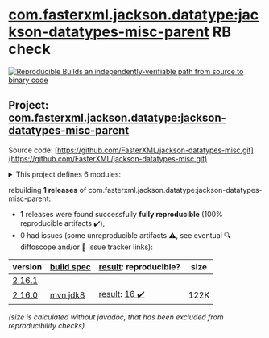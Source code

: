 [com.fasterxml.jackson.datatype:jackson-datatypes-misc-parent](https://central.sonatype.com/artifact/com.fasterxml.jackson.datatype/jackson-datatypes-misc-parent/versions) RB check
=======

[![Reproducible Builds](https://reproducible-builds.org/images/logos/rb.svg) an independently-verifiable path from source to binary code](https://reproducible-builds.org/)

## Project: [com.fasterxml.jackson.datatype:jackson-datatypes-misc-parent](https://central.sonatype.com/artifact/com.fasterxml.jackson.datatype/jackson-datatypes-misc-parent/versions)

Source code: [https://github.com/FasterXML/jackson-datatypes-misc.git](https://github.com/FasterXML/jackson-datatypes-misc.git)

<details><summary>This project defines 6 modules:</summary>

* [com.fasterxml.jackson.datatype:jackson-datatype-jakarta-jsonp](https://central.sonatype.com/artifact/com.fasterxml.jackson.datatype/jackson-datatype-jakarta-jsonp/2.16.0)
* [com.fasterxml.jackson.datatype:jackson-datatype-jakarta-mail](https://central.sonatype.com/artifact/com.fasterxml.jackson.datatype/jackson-datatype-jakarta-mail/2.16.0)
* [com.fasterxml.jackson.datatype:jackson-datatype-joda-money](https://central.sonatype.com/artifact/com.fasterxml.jackson.datatype/jackson-datatype-joda-money/2.16.0)
* [com.fasterxml.jackson.datatype:jackson-datatype-json-org](https://central.sonatype.com/artifact/com.fasterxml.jackson.datatype/jackson-datatype-json-org/2.16.0)
* [com.fasterxml.jackson.datatype:jackson-datatype-jsr353](https://central.sonatype.com/artifact/com.fasterxml.jackson.datatype/jackson-datatype-jsr353/2.16.0)
* [com.fasterxml.jackson.datatype:jackson-datatypes-misc-parent](https://central.sonatype.com/artifact/com.fasterxml.jackson.datatype/jackson-datatypes-misc-parent/2.16.0)
</details>

rebuilding **1 releases** of com.fasterxml.jackson.datatype:jackson-datatypes-misc-parent:
- **1** releases were found successfully **fully reproducible** (100% reproducible artifacts :heavy_check_mark:),
- 0 had issues (some unreproducible artifacts :warning:, see eventual :mag: diffoscope and/or :memo: issue tracker links):

| version | [build spec](/BUILDSPEC.md) | [result](https://reproducible-builds.org/docs/jvm/): reproducible? | size |
| -- | --------- | ------ | -- |
| [2.16.1](https://central.sonatype.com/artifact/com.fasterxml.jackson.datatype/jackson-datatypes-misc-parent/2.16.1/pom) | | | |
| [2.16.0](https://central.sonatype.com/artifact/com.fasterxml.jackson.datatype/jackson-datatypes-misc-parent/2.16.0/pom) | [mvn jdk8](jackson-datatypes-misc-parent-2.16.0.buildspec) | [result](jackson-datatypes-misc-parent-2.16.0.buildinfo): [16 :heavy_check_mark: ](jackson-datatypes-misc-parent-2.16.0.buildcompare) | 122K |

<i>(size is calculated without javadoc, that has been excluded from reproducibility checks)</i>
